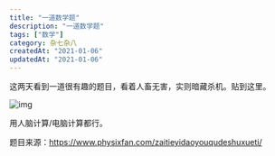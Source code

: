 ```yaml
---
title: "一道数学题"
description: "一道数学题"
tags: ["数学"]
category: 杂七杂八
createdAt: "2021-01-06"
updatedAt: "2021-01-06"
---
```


这两天看到一道很有趣的题目，看着人畜无害，实则暗藏杀机。贴到这里。

![img](https://cdn.jsdelivr.net/gh/thedogb/pic@master/upic/main-qimg-5b0690e302a38cf2a8068158199e7a211.png)

用人脑计算/电脑计算都行。

题目来源：https://www.physixfan.com/zaitieyidaoyouqudeshuxueti/